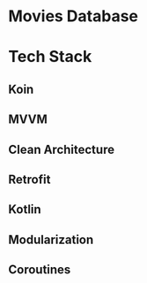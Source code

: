 # Movies Database

# Tech Stack

## Koin
## MVVM
## Clean Architecture
## Retrofit
## Kotlin
## Modularization
## Coroutines

